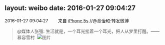 layout: weibo
date: 2016-01-27 09:04:27
---
<meta name="referrer" content="no-referrer" />

2016-01-27 09:04:27  &nbsp;&nbsp;&nbsp;&nbsp;&nbsp;&nbsp; 来自 <a href="sinaweibo://customweibosource" rel="nofollow">iPhone 5s</a>
//@章诒和:转发微博
>  @媒体人张强: 生活就是，一个耳光接着一个耳光，把人从梦里打醒。——慕容雪村 ​​​
>  ![图片](https://ww4.sinaimg.cn/large/680d8f00gw1f0dot1toukj20c60eatar.jpg)
